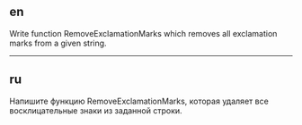 ## en

Write function RemoveExclamationMarks which removes all exclamation marks from a given string.

---

## ru

Напишите функцию RemoveExclamationMarks, которая удаляет все восклицательные знаки из заданной строки.
